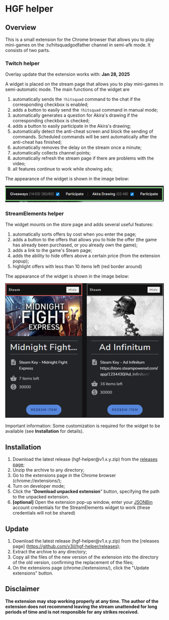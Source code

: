 # HGF helper

## Overview
This is a small extension for the Chrome browser that allows you to play mini-games on the .tv/hitsquadgodfather channel in semi-afk mode. It consists of two parts.

### Twitch helper

Overlay update that the extension works with: **Jan 28, 2025**

A widget is placed on the stream page that allows you to play mini-games in semi-automatic mode. The main functions of the widget are
1. automatically sends the `!hitsquad` command to the chat if the corresponding checkbox is enabled;
1. adds a button to easily send the `!hitsquad` command in manual mode;
2. automatically generates a question for Akira's drawing if the corresponding checkbox is checked;
1. adds a button to easily participate in the Akira's drawing;
1. automatically detect the anti-cheat screen and block the sending of commands. Scheduled commands will be sent automatically after the anti-cheat has finished;
1. automatically removes the delay on the stream once a minute;
1. automatically collects channel points;
1. automatically refresh the stream page if there are problems with the video;
1. all features continue to work while showing ads;

The appearance of the widget is shown in the image below:

![readme_1.png](./readme_1.png)

### StreamElements helper
The widget mounts on the store page and adds several useful features:
1. automatically sorts offers by cost when you enter the page;
1. adds a button to the offers that allows you to hide the offer (the game has already been purchased, or you already own the game);
1. adds a link to the game's Steam page;
1. adds the ability to hide offers above a certain price (from the extension popup);
1. highlight offers with less than 10 items left (red border around)

The appearance of the widget is shown in the image below:

![readme_2.png](./readme_2.png)

Important information: Some customization is required for the widget to be available (see **Installation** for details).

## Installation
1. Download the latest release (hgf-helper<area>@v1.x.y.zip) from the [releases page](https://github.com/v3il/hgf-helper/releases);
2. Unzip the archive to any directory;
3. Go to the extensions page in the Chrome browser (chrome://extensions/);
4. Turn on developer mode;
5. Click the "**Download unpacked extension**" button, specifying the path to the unpacked extension.
6. **[optional]** Open the extension pop-up window, enter your [JSONBin](https://jsonbin.io/) account credentials for the StreamElements widget to work (these credentials will not be shared)

## Update
1. Download the latest release (hgf-helper<area>@v1.x.y.zip) from the [releases page] (https://github.com/v3il/hgf-helper/releases);
2. Extract the archive to any directory;
3. Copy all the files of the new version of the extension into the directory of the old version, confirming the replacement of the files;
4. On the extensions page (chrome://extensions/), click the "Update extensions" button.

## Disclaimer
**The extension may stop working properly at any time. The author of the extension does not recommend leaving the stream unattended for long periods of time and is not responsible for any strikes received.**
